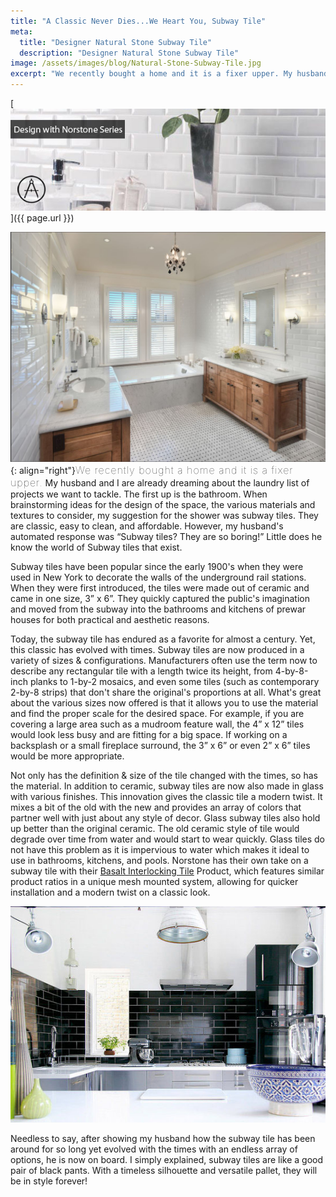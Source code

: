 ```yaml
---
title: "A Classic Never Dies...We Heart You, Subway Tile"
meta:
  title: "Designer Natural Stone Subway Tile"
  description: "Designer Natural Stone Subway Tile"
image: /assets/images/blog/Natural-Stone-Subway-Tile.jpg
excerpt: "We recently bought a home and it is a fixer upper. My husband and I are already dreaming about the laundry list of projects we want to tackle. The first up is the bathroom. When brainstorming ideas for the design of the space, the various materials and textures to consider, my suggestion for the shower was subway tiles. They are classic, easy to clean, and affordable. However, my husband's automated response was \"Subway tiles? They are so boring!\" Little does he know the world of Subway tiles that exist..."
---
```


[![](/assets/images/blog/Natural-Stone-Subway-Tile.jpg)]({{ page.url }})

![](/assets/images/blog/Gorgeous-White-Subway-Tile-is-a-classic.jpg){: align="right"}<span style="font-size:16px;font-weight:lighter;letter-spacing:1px">We recently bought a home and it is a fixer upper.</span> My husband and I are already dreaming about the laundry list of projects we want to tackle. The first up is the bathroom. When brainstorming ideas for the design of the space, the various materials and textures to consider, my suggestion for the shower was subway tiles. They are classic, easy to clean, and affordable. However, my husband's automated response was “Subway tiles? They are so boring!” Little does he know the world of Subway tiles that exist.

Subway tiles have been popular since the early 1900's when they were used in New York to decorate the walls of the underground rail stations. When they were first introduced, the tiles were made out of ceramic and came in one size, 3” x 6”. They quickly captured the public's imagination and moved from the subway into the bathrooms and kitchens of prewar houses for both practical and aesthetic reasons.

Today, the subway tile has endured as a favorite for almost a century. Yet, this classic has evolved with times. Subway tiles are now produced in a variety of sizes &amp; configurations. Manufacturers often use the term now to describe any rectangular tile with a length twice its height, from 4-by-8-inch planks to 1-by-2 mosaics, and even some tiles (such as contemporary 2-by-8 strips) that don't share the original's proportions at all. What's great about the various sizes now offered is that it allows you to use the material and find the proper scale for the desired space. For example, if you are covering a large area such as a mudroom feature wall, the 4” x 12” tiles would look less busy and are fitting for a big space. If working on a backsplash or a small fireplace surround, the 3” x 6” or even 2” x 6” tiles would be more appropriate.

Not only has the definition &amp; size of the tile changed with the times, so has the material. In addition to ceramic, subway tiles are now also made in glass with various finishes. This innovation gives the classic tile a modern twist. It mixes a bit of the old with the new and provides an array of colors that partner well with just about any style of decor. Glass subway tiles also hold up better than the original ceramic. The old ceramic style of tile would degrade over time from water and would start to wear quickly. Glass tiles do not have this problem as it is impervious to water which makes it ideal to use in bathrooms, kitchens, and pools. Norstone has their own take on a subway tile with their [Basalt Interlocking Tile](/products/modern-wall-tile/) Product, which features similar product ratios in a unique mesh mounted system, allowing for quicker installation and a modern twist on a classic look.

![](/assets/images/blog/Black-Subway-Tile-Norstone.jpg)

Needless to say, after showing my husband how the subway tile has been around for so long yet evolved with the times with an endless array of options, he is now on board. I simply explained, subway tiles are like a good pair of black pants. With a timeless silhouette and versatile pallet, they will be in style forever!
